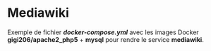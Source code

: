 # Mediawiki
Exemple de fichier **_docker-compose.yml_** avec les images Docker **gigi206/apache2_php5** + **mysql** pour rendre le service **mediawiki**.
